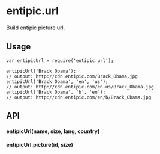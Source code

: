 # entipic.url

Build entipic picture url.

## Usage

```
var entipicUrl = require('entipic.url');

entipicUrl('Brack Obama');
// output: http://cdn.entipic.com/Brack_Obama.jpg
entipicUrl('Brack Obama', 'en', 'us');
// output: http://cdn.entipic.com/en-us/Brack_Obama.jpg
entipicUrl('Brack Obama', 'b', 'en');
// output: http://cdn.entipic.com/en/b/Brack_Obama.jpg
```

## API

#### entipicUrl(name, size, lang, country)

#### entipicUrl.picture(id, size)
